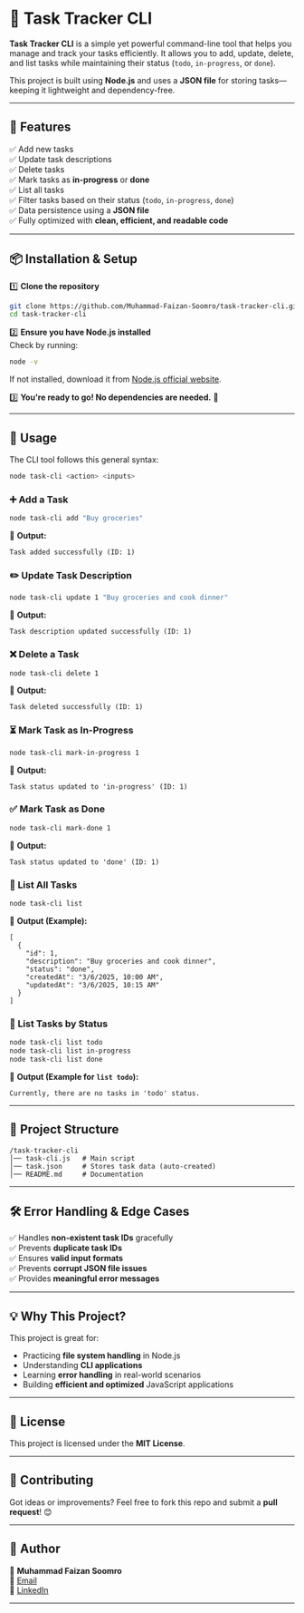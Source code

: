 # 📝 Task Tracker CLI

**Task Tracker CLI** is a simple yet powerful command-line tool that helps you manage and track your tasks efficiently. It allows you to add, update, delete, and list tasks while maintaining their status (`todo`, `in-progress`, or `done`).  

This project is built using **Node.js** and uses a **JSON file** for storing tasks—keeping it lightweight and dependency-free.  

---

## 🚀 Features

✅ Add new tasks  
✅ Update task descriptions  
✅ Delete tasks  
✅ Mark tasks as **in-progress** or **done**  
✅ List all tasks  
✅ Filter tasks based on their status (`todo`, `in-progress`, `done`)  
✅ Data persistence using a **JSON file**  
✅ Fully optimized with **clean, efficient, and readable code**  

---

## 📦 Installation & Setup

1️⃣ **Clone the repository**  
```sh
git clone https://github.com/Muhammad-Faizan-Soomro/task-tracker-cli.git
cd task-tracker-cli
```

2️⃣ **Ensure you have Node.js installed**  
Check by running:  
```sh
node -v
```
If not installed, download it from [Node.js official website](https://nodejs.org/).

3️⃣ **You're ready to go! No dependencies are needed.** 🎉  

---

## 🔧 Usage

The CLI tool follows this general syntax:  
```sh
node task-cli <action> <inputs>
```

### ➕ Add a Task  
```sh
node task-cli add "Buy groceries"
```
📌 **Output:**  
```
Task added successfully (ID: 1)
```

### ✏️ Update Task Description  
```sh
node task-cli update 1 "Buy groceries and cook dinner"
```
📌 **Output:**  
```
Task description updated successfully (ID: 1)
```

### ❌ Delete a Task  
```sh
node task-cli delete 1
```
📌 **Output:**  
```
Task deleted successfully (ID: 1)
```

### ⏳ Mark Task as In-Progress  
```sh
node task-cli mark-in-progress 1
```
📌 **Output:**  
```
Task status updated to 'in-progress' (ID: 1)
```

### ✅ Mark Task as Done  
```sh
node task-cli mark-done 1
```
📌 **Output:**  
```
Task status updated to 'done' (ID: 1)
```

### 📜 List All Tasks  
```sh
node task-cli list
```
📌 **Output (Example):**  
```
[
  {
    "id": 1,
    "description": "Buy groceries and cook dinner",
    "status": "done",
    "createdAt": "3/6/2025, 10:00 AM",
    "updatedAt": "3/6/2025, 10:15 AM"
  }
]
```

### 🎯 List Tasks by Status  
```sh
node task-cli list todo
node task-cli list in-progress
node task-cli list done
```
📌 **Output (Example for `list todo`):**  
```
Currently, there are no tasks in 'todo' status.
```

---

## 📂 Project Structure

```
/task-tracker-cli
│── task-cli.js   # Main script
│── task.json     # Stores task data (auto-created)
│── README.md     # Documentation
```

---

## 🛠 Error Handling & Edge Cases

✅ Handles **non-existent task IDs** gracefully  
✅ Prevents **duplicate task IDs**  
✅ Ensures **valid input formats**  
✅ Prevents **corrupt JSON file issues**  
✅ Provides **meaningful error messages**  

---

## 💡 Why This Project?  

This project is great for:  
- Practicing **file system handling** in Node.js  
- Understanding **CLI applications**  
- Learning **error handling** in real-world scenarios  
- Building **efficient and optimized** JavaScript applications  

---

## 📜 License

This project is licensed under the **MIT License**.  

---

## 💬 Contributing  

Got ideas or improvements? Feel free to fork this repo and submit a **pull request**! 😊  

---

## 🙌 Author  

👤 **Muhammad Faizan Soomro**  
📧 [Email](mailto:mfaizansoomro00@gmail.com)  
🐙 [LinkedIn](https://www.linkedin.com/in/faizansoomro/)  

---